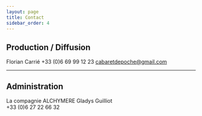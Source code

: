 ```yaml
---
layout: page
title: Contact
sidebar_order: 4
---
```


## Production / Diffusion
Florian Carrié
+33 (0)6 69 99 12 23
cabaretdepoche@gmail.com

---

## Administration
La compagnie ALCHYMERE
Gladys Guilliot  
+33 (0)6 27 22 66 32
